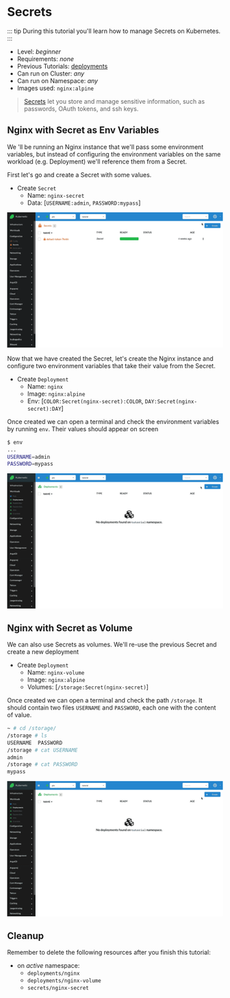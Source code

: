 # Secrets

::: tip
During this tutorial you'll learn how to manage Secrets on Kubernetes.
:::

* Level: *beginner*
* Requirements: *none*
* Previous Tutorials: [deployments](/tutorials/workloads/deployments/)
* Can run on Cluster: *any*
* Can run on Namespace: *any*
* Images used: `nginx:alpine`

> [Secrets](https://kubernetes.io/docs/concepts/configuration/secret/) let you store and manage sensitive information, such as passwords, OAuth tokens, and ssh keys.

## Nginx with Secret as Env Variables

We 'll be running an Nginx instance that we'll pass some environment variables, but instead of configuring the environment variables on the same workload (e.g. Deployment) we'll reference them from a Secret.

First let's go and create a Secret with some values.

* Create `Secret`
  * Name: `nginx-secret`
  * Data: [`USERNAME:admin`, `PASSWORD:mypass`]

![Nginx Secret](./images/secrets-nginx.gif)

Now that we have created the Secret, let's create the Nginx instance and configure two environment variables that take their value from the Secret.

* Create `Deployment`
  * Name: `nginx`
  * Image: `nginx:alpine`
  * Env: [`COLOR:Secret(nginx-secret):COLOR`, `DAY:Secret(nginx-secret):DAY`]

Once created we can open a terminal and check the environment variables by running `env`. Their values should appear on screen

```sh
$ env
...
USERNAME=admin
PASSWORD=mypass
```

![Nginx Deployment with Secret Envs](./images/deployments-nginx-with-secret-envs.gif)

## Nginx with Secret as Volume

We can also use Secrets as volumes. We'll re-use the previous Secret and create a new deployment

* Create `Deployment`
  * Name: `nginx-volume`
  * Image: `nginx:alpine`
  * Volumes: [`/storage:Secret(nginx-secret)`]

Once created we can open a terminal and check the path `/storage`. It should contain two files `USERNAME` and `PASSWORD`, each one with the content of value.

```sh
~ # cd /storage/
/storage # ls
USERNAME  PASSWORD
/storage # cat USERNAME
admin
/storage # cat PASSWORD
mypass
```

![Nginx Deployment with Secret Volume](./images/deployments-nginx-with-secret-volume.gif)

## Cleanup

Remember to delete the following resources after you finish this tutorial:

* on _active_ namespace:
  * `deployments/nginx`
  * `deployments/nginx-volume`
  * `secrets/nginx-secret`